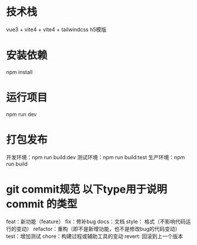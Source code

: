 # 技术栈
vue3 + vite4 + vite4 + tailwindcss h5模版

# 安装依赖
npm install

# 运行项目
npm run dev

# 打包发布
开发环境：npm run build:dev
测试环境：npm run build:test
生产环境：npm run build

# git commit规范 以下type用于说明 commit 的类型
feat：新功能（feature）
fix：修补bug
docs：文档
style： 格式（不影响代码运行的变动）
refactor：重构（即不是新增功能，也不是修改bug的代码变动）
test：增加测试
chore：构建过程或辅助工具的变动
revert: 回滚到上一个版本
